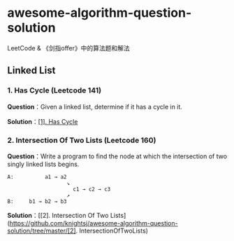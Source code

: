 # awesome-algorithm-question-solution
LeetCode &amp; 《剑指offer》中的算法题和解法



## Linked List



### 1. Has Cycle (Leetcode 141)

**Question**：Given a linked list, determine if it has a cycle in it.

**Solution**：[[1]. Has Cycle](https://github.com/knightsj/awesome-algorithm-question-solution/tree/master/%5B1%5D.%20HasCircle)



### 2. Intersection Of Two Lists (Leetcode 160)

**Question**：Write a program to find the node at which the intersection of two singly linked lists begins.

```
A:          a1 → a2
                   ↘
                     c1 → c2 → c3
                   ↗            
B:     b1 → b2 → b3
```

**Solution**：[[2]. Intersection Of Two Lists](https://github.com/knightsj/awesome-algorithm-question-solution/tree/master/[2]. IntersectionOfTwoLists)

